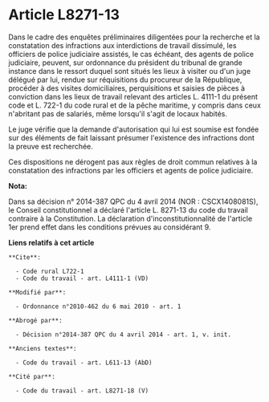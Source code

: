 # Article L8271-13

Dans le cadre des enquêtes préliminaires diligentées pour la recherche et la constatation des infractions aux interdictions
de travail dissimulé, les officiers de police judiciaire assistés, le cas échéant, des agents de police judiciaire, peuvent,
sur ordonnance du président du tribunal de grande instance dans le ressort duquel sont situés les lieux à visiter ou d'un
juge délégué par lui, rendue sur réquisitions du procureur de la République, procéder à des visites domiciliaires,
perquisitions et saisies de pièces à conviction dans les lieux de travail relevant des articles L. 4111-1 du présent code et
L. 722-1 du code rural et de la pêche maritime, y compris dans ceux n'abritant pas de salariés, même lorsqu'il s'agit de
locaux habités.

Le juge vérifie que la demande d'autorisation qui lui est soumise est fondée sur des éléments de fait laissant présumer
l'existence des infractions dont la preuve est recherchée.

Ces dispositions ne dérogent pas aux règles de droit commun relatives à la constatation des infractions par les officiers et
agents de police judiciaire.

**Nota:**

Dans sa décision n° 2014-387 QPC du 4 avril 2014 (NOR : CSCX1408081S), le Conseil constitutionnel a déclaré l'article L.
8271-13 du code du travail contraire à la Constitution. La déclaration d'inconstitutionnalité de l'article 1er prend effet
dans les conditions prévues au considérant 9.

**Liens relatifs à cet article**

	**Cite**:

	  - Code rural L722-1
	  - Code du travail - art. L4111-1 (VD)

	**Modifié par**:

	  - Ordonnance n°2010-462 du 6 mai 2010 - art. 1

	**Abrogé par**:

	  - Décision n°2014-387 QPC du 4 avril 2014 - art. 1, v. init.

	**Anciens textes**:

	  - Code du travail - art. L611-13 (AbD)

	**Cité par**:

	  - Code du travail - art. L8271-18 (V)

